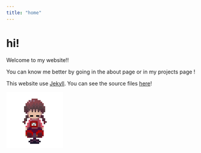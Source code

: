 ```yaml
---
title: "home"
---
```


# hi!

Welcome to my website!! 

You can know me better by going in the about page or in my projects page !

This website use [Jekyll](https://jekyllrb.com/). You can see the source files [here](https://github.com/Rudicito/rudicito.github.io)!

![madotsuki-chair](/assets/img/madotsuki-chair.gif)